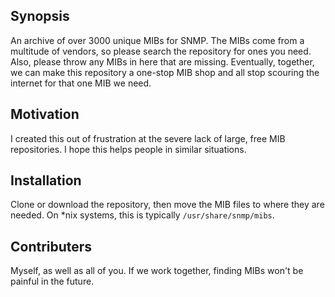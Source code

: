## Synopsis

An archive of over 3000 unique MIBs for SNMP. The MIBs come from a multitude of vendors, so please search the repository for ones you need. Also, please throw any MIBs in here that are missing. Eventually, together, we can make this repository a one-stop MIB shop and all stop scouring the internet for that one MIB we need.

## Motivation

I created this out of frustration at the severe lack of large, free MIB repositories. I hope this helps people in similar situations.

## Installation

Clone or download the repository, then move the MIB files to where they are needed. On \*nix systems, this is typically `/usr/share/snmp/mibs`.

## Contributers

Myself, as well as all of you. If we work together, finding MIBs won't be painful in the future.
